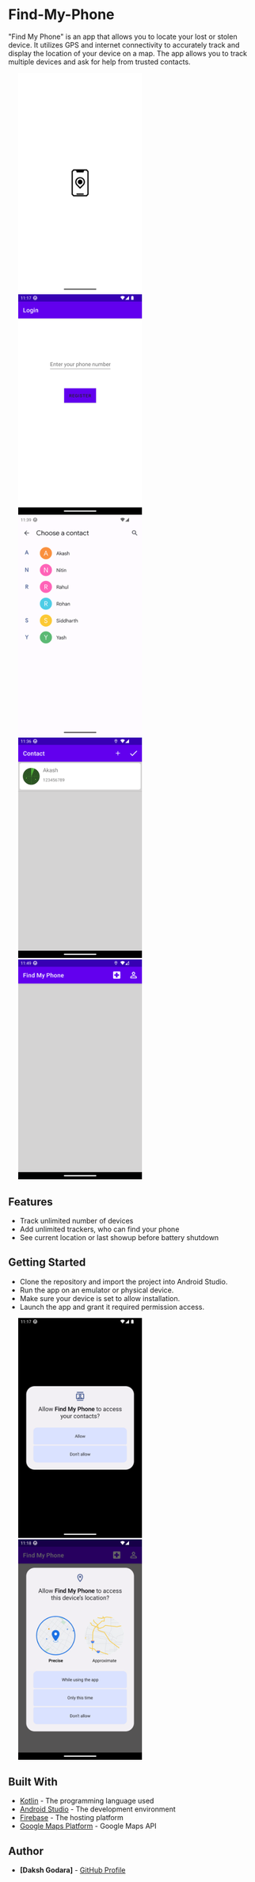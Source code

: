 # Find-My-Phone
"Find My Phone" is an app that allows you to locate your lost or stolen device. It utilizes GPS and internet connectivity to accurately track and display the location of your device on a map.
The app allows you to track multiple devices and ask for help from trusted contacts.

<p>
 <img src="https://github.com/dakshgodara2001/Find-My-Phone/blob/main/images/Screenshot_20230204_111648.png" width="250" style="margin: 0 20px;">
 <img src="https://github.com/dakshgodara2001/Find-My-Phone/blob/main/images/Screenshot_20230204_111723.png" width="250" style="margin: 0 20px;">
 <img src="https://github.com/dakshgodara2001/Find-My-Phone/blob/main/images/Screenshot_20230204_113930.png" width="250" style="margin: 0 20px;">
 <img src="https://github.com/dakshgodara2001/Find-My-Phone/blob/main/images/Screenshot_20230204_113638.png" width="250" style="margin: 0 20px;"> 
 <img src="https://github.com/dakshgodara2001/Find-My-Phone/blob/main/images/Screenshot_20230204_114943.png" width="250" style="margin: 0 20px;">
</p>

## Features
- Track unlimited number of devices
- Add unlimited trackers, who can find your phone
- See current location or last showup before battery shutdown

## Getting Started
- Clone the repository and import the project into Android Studio.
- Run the app on an emulator or physical device.
- Make sure your device is set to allow installation.
- Launch the app and grant it required permission access.

<p>
 <img src="https://github.com/dakshgodara2001/Find-My-Phone/blob/main/images/Screenshot_20230204_111806.png" width="250" style="margin: 0 20px;">
 <img src="https://github.com/dakshgodara2001/Find-My-Phone/blob/main/images/Screenshot_20230204_111825.png" width="250" style="margin: 0 20px;">
</p>

## Built With
- [Kotlin](https://kotlinlang.org/) - The programming language used
- [Android Studio](https://developer.android.com/studio) - The development environment
- [Firebase](https://firebase.google.com) - The hosting platform
- [Google Maps Platform](https://mapsplatform.google.com) - Google Maps API

## Author
* **[Daksh Godara]** - [GitHub Profile](https://github.com/dakshgodara2001)
